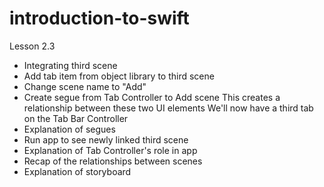 # introduction-to-swift
Lesson 2.3

* Integrating third scene
* Add tab item from object library to third scene
* Change scene name to "Add"
* Create segue from Tab Controller to Add scene
  This creates a relationship between these two UI elements
  We'll now have a third tab on the Tab Bar Controller
* Explanation of segues
* Run app to see newly linked third scene
* Explanation of Tab Controller's role in app
* Recap of the relationships between scenes
* Explanation of storyboard